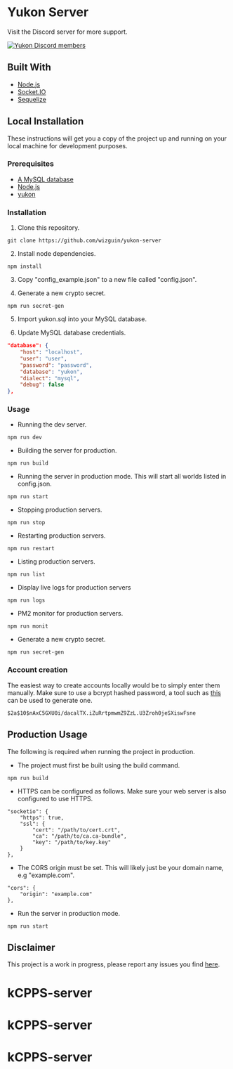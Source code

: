 # Yukon Server

Visit the Discord server for more support.

[![Yukon Discord members](https://badgen.net/discord/members/gxBqXy3qeY)](https://discord.gg/gxBqXy3qeY)

## Built With

* [Node.js](https://nodejs.org/en/)
* [Socket.IO](https://socket.io/)
* [Sequelize](https://sequelize.org/)

## Local Installation

These instructions will get you a copy of the project up and running on your local machine for development purposes.

### Prerequisites

* [A MySQL database](https://www.mysql.com/)
* [Node.js](https://nodejs.org/en/)
* [yukon](https://github.com/wizguin/yukon)

### Installation

1. Clone this repository.

```console
git clone https://github.com/wizguin/yukon-server
```

2. Install node dependencies.

```console
npm install
```

3. Copy "config_example.json" to a new file called "config.json".

4. Generate a new crypto secret.

```console
npm run secret-gen
```

5. Import yukon.sql into your MySQL database.

6. Update MySQL database credentials.

```json
"database": {
    "host": "localhost",
    "user": "user",
    "password": "password",
    "database": "yukon",
    "dialect": "mysql",
    "debug": false
},
```

### Usage

* Running the dev server.

```console
npm run dev
```

* Building the server for production.

```console
npm run build
```

* Running the server in production mode. This will start all worlds listed in config.json.

```console
npm run start
```

* Stopping production servers.

```console
npm run stop
```

* Restarting production servers.

```console
npm run restart
```

* Listing production servers.

```console
npm run list
```

* Display live logs for production servers

```console
npm run logs
```

* PM2 monitor for production servers.

```console
npm run monit
```

* Generate a new crypto secret.

```console
npm run secret-gen
```

### Account creation

The easiest way to create accounts locally would be to simply enter them manually. Make sure to use a bcrypt hashed password, a tool such as [this](https://www.browserling.com/tools/bcrypt) can be used to generate one.

```console
$2a$10$nAxC5GXU0i/dacalTX.iZuRrtpmwmZ9ZzL.U3Zroh0jeSXiswFsne
```

## Production Usage

The following is required when running the project in production.

* The project must first be built using the build command.

```console
npm run build
```

* HTTPS can be configured as follows. Make sure your web server is also configured to use HTTPS.

```console
"socketio": {
    "https": true,
    "ssl": {
        "cert": "/path/to/cert.crt",
        "ca": "/path/to/ca.ca-bundle",
        "key": "/path/to/key.key"
    }
},
```

* The CORS origin must be set. This will likely just be your domain name, e.g "example.com".

```console
"cors": {
    "origin": "example.com"
},
```

* Run the server in production mode.

```console
npm run start
```

## Disclaimer

This project is a work in progress, please report any issues you find [here](https://github.com/wizguin/yukon-server/issues).
# kCPPS-server
# kCPPS-server
# kCPPS-server
